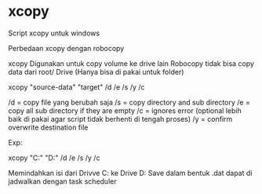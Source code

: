 # xcopy
Script xcopy untuk windows

Perbedaan xcopy dengan robocopy

xcopy Digunakan untuk copy volume ke drive lain
Robocopy tidak bisa copy data dari root/ Drive (Hanya bisa di pakai untuk folder)

xcopy "source-data" "target" /d /e /s /y /c

/d = copy file yang berubah saja
/s = copy directory and sub directory
/e = copy all sub directory if they are empty 
/c = ignores error (optional lebih baik di pakai agar script tidak berhenti di tengah proses)
/y = confirm overwrite destination file

Exp:

xcopy "C:\" "D:\" /d /e /s /y /c

Memindahkan isi dari Drivve C: ke Drive D:
Save dalam bentuk .dat
dapat di jadwalkan dengan task scheduler
